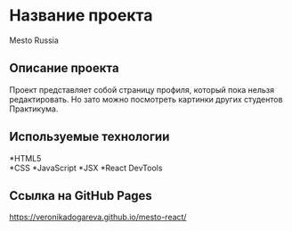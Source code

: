 # Название проекта
Mesto Russia
## Описание проекта
Проект представляет собой страницу профиля, который пока нельзя редактировать. Но зато можно посмотреть картинки других студентов Практикума.
## Используемые технологии
*HTML5  
*CSS
*JavaScript
*JSX
*React DevTools
## Ссылка на  GitHub Pages
https://veronikadogareva.github.io/mesto-react/

